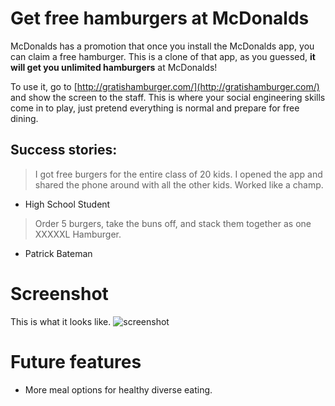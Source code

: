 # Get free hamburgers at McDonalds
McDonalds has a promotion that once you install the McDonalds app, you can claim a free hamburger. This is a clone of that app, as you guessed, **it will get you unlimited hamburgers** at McDonalds!

To use it, go to [http://gratishamburger.com/](http://gratishamburger.com/) and show the screen to the staff. This is where your social engineering skills come in to play, just pretend everything is normal and prepare for free dining.

## Success stories:
> I got free burgers for the entire class of 20 kids. I opened the app and shared the phone around with all the other kids. Worked like a champ. 
- High School Student

> Order 5 burgers, take the buns off, and stack them together as one XXXXXL Hamburger.
- Patrick Bateman

# Screenshot
This is what it looks like.
![screenshot](https://dl.dropboxusercontent.com/s/h3znxzpcw5ov6wg/2014-10-11%20at%2013.51.png?dl=0)

# Future features
- More meal options for healthy diverse eating.
